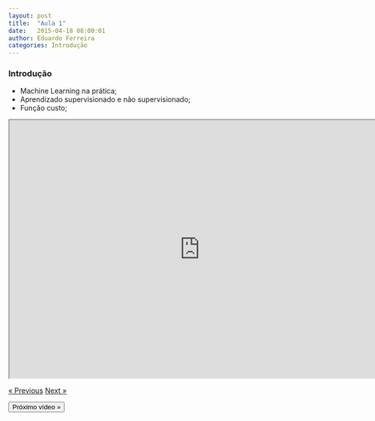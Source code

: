 ```yaml
---
layout: post
title:  "Aula 1"
date:   2015-04-18 08:00:01
author: Eduardo Ferreira
categories: Introdução
---
```


<h3>Introdução</h3>
  <ul>
  <li>Machine Learning na prática;</li>
  <li>Aprendizado supervisionado e não supervisionado;</li>
  <li>Função custo;</li>
</ul>

<center>
<iframe width="760" height="515" src="https://www.youtube.com/embed/zAlX1V3lK5s?autoplay=0"> </iframe>
</center>

<a href="#" Type="BUTTON" align="left" class="previous">&laquo; Previous</a>
<a href="#" Type="BUTTON" class="next">Next &raquo;</a>

<FORM>
<INPUT Type="BUTTON" align="left" Value="Próximo vídeo &raquo;" Onclick="window.location.href='https://eduardoleg.github.io/ML4all/'">
</FORM>
  
